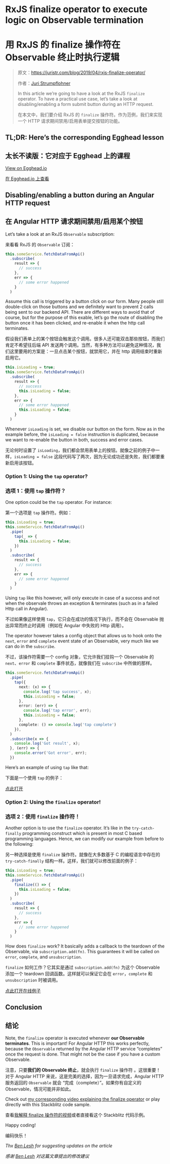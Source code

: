 # RxJS finalize operator to execute logic on Observable termination

# 用 RxJS 的 finalize 操作符在 Observable 终止时执行逻辑

> 原文：<https://juristr.com/blog/2019/04/rxjs-finalize-operator/>
>
> 作者：[Juri Strumpflohner](/authors/juristr)
>
> In this article we’re going to have a look at the RxJS `finalize` operator. To have a practical use case, let’s take a look at disabling/enabling a form submit button during an HTTP request.
>
> 在本文中，我们要介绍 RxJS 的 `finalize` 操作符。作为范例，我们来实现一个 HTTP 请求期间禁用/启用表单提交按钮的功能。
>

## TL;DR: Here’s the corresponding Egghead lesson

## 太长不读版：它对应于 Egghead 上的课程


[View on Egghead.io](https://egghead.io/lessons/angular-execute-code-when-the-rxjs-observable-terminates-with-the-finalize-operator)

[在 Egghead.io 上查看](https://egghead.io/lessons/angular-execute-code-when-the-rxjs-observable-terminates-with-the-finalize-operator)


## Disabling/enabling a button during an Angular HTTP request

## 在 Angular HTTP 请求期间禁用/启用某个按钮


Let’s take a look at an RxJS `Observable` subscription:

来看看 RxJS 的 `Observable` 订阅：


```typescript
this.someService.fetchDataFromApi()
  .subscribe(
    result => {
      // success
    },
    err => {
      // some error happened
    }
  )
```

Assume this call is triggered by a button click on our form. Many people still double-click on those buttons and we definitely want to prevent 2 calls being sent to our backend API. There are different ways to avoid that of course, but for the purpose of this exable, let’s go the route of disabling the button once it has been clicked, and re-enable it when the http call terminates.

假设我们表单上的某个按钮会触发这个调用。很多人还可能双击那些按钮，而我们肯定不希望往后端 API 发送两个调用。当然，有多种方法可以避免这种情况，我们这里要用的方案是：一旦点击某个按钮，就禁用它，并在 http 调用结束时重新启用它。


```typescript
this.isLoading = true;
this.someService.fetchDataFromApi()
  .subscribe(
    result => {
      // success
      this.isLoading = false;
    },
    err => {
      // some error happened
      this.isLoading = false;
    }
  )
```

Whenever `isLoading` is set, we disable our button on the form. Now as in the example before, the `isLoading = false` instruction is duplicated, because we want to re-enable the button in both, success and error cases.

无论何时设置了 `isLoading`，我们都会禁用表单上的按钮。就像之前的例子中一样，`isLoading = false` 这段代码写了两次，因为无论成功还是失败，我们都要重新启用该按钮。


### Option 1: Using the `tap` operator?

### 选项 1：使用 `tap` 操作符？


One option could be the `tap` operator. For instance:

第一个选项是 `tap` 操作符。例如：


```typescript
this.isLoading = true;
this.someService.fetchDataFromApi()
  .pipe(
    tap(_ => {
      this.isLoading = false;
    })
  )
  .subscribe(
    result => {
      // success
    },
    err => {
      // some error happened
    }
  )
```

Using `tap` like this however, will only execute in case of a success and not when the observale throws an exception & terminates (such as in a failed Http call in Angular).

不过如果像这样使用 `tap`，它只会在成功的情况下执行，而不会在 Observable 抛出异常而终止时调用（例如在 Angular 中失败的 Http 调用）。

The operator however takes a config object that allows us to hook onto the `next`, `error` and `complete` event state of an Observable, very much like we can do in the `subscribe`.

不过，该操作符需要一个 config 对象，它允许我们挂钩一个 Observable 的 `next`、`error` 和 `complete` 事件状态，就像我们在 `subscribe` 中所做的那样。

```typescript
this.someService.fetchDataFromApi()
  .pipe(
    tap({
      next: (x) => {
        console.log('tap success', x);
        this.isLoading = false;
      },
      error: (err) => {
        console.log('tap error', err);
        this.isLoading = false;
      },
      complete: () => console.log('tap complete')
    }),
  )
  .subscribe(x => {
    console.log('Got result', x);
  }, (err) => {
    console.error('Got error', err);
  })
```

Here’s an example of using `tap` like that:

下面是一个使用 `tap` 的例子：

[点此打开](https://stackblitz.com/edit/rxjs-finalize-operator-aabtcm)

### Option 2: Using the `finalize` operator!

### 选项 2：使用 `finalize` 操作符！


Another option is to use the `finalize` operator. It’s like in the `try-catch-finally` programming construct which is present in most C based programming languages. Hence, we can modify our example from before to the following:

另一种选择是使用 `finalize` 操作符。就像在大多数基于 C 的编程语言中存在的 `try-catch-finally` 结构一样。这样，我们就可以修改前面的例子：

```typescript
this.isLoading = true;
this.someService.fetchDataFromApi()
  .pipe(
    finalize(() => {
      this.isLoading = false;
    })
  )
  .subscribe(
    result => {
      // success
    },
    err => {
      // some error happened
    }
  )
```

How does `finalize` work? It basically adds a callback to the teardown of the Observable, via `subscription.add(fn)`. This guarantees it will be called on `error`, `complete`, and `unsubscription`.

`finalize` 如何工作？它其实是通过 `subscription.add(fn)` 为这个 Observable 添加一个 teardown 回调函数。这样就可以保证它会在 `error`，`complete` 和 `unsubscription` 时被调用。

[点此打开在线例子](https://stackblitz.com/edit/rxjs-finalize-operator)

## Conclusion

## 结论


Note, the `finalize` operator is executed whenever **our Observable terminates**. This is important! For Angular HTTP this works perfectly, because the `Observable` returned by the Angular HTTP service “completes” once the request is done. That might not be the case if you have a custom Observable.

注意，只要**我们的 Observable 终止**，就会执行 `finalize` 操作符 。这很重要！对于 Angular HTTP 来说，这是完美的选择，因为一旦请求完成，Angular HTTP 服务返回的 `Observable` 就会 “完成（complete）”。如果你有自定义的 Observable，情况可能并非如此。


Check out [my corresponding video explaining the finalize operator](https://egghead.io/lessons/angular-execute-code-when-the-rxjs-observable-terminates-with-the-finalize-operator) or play directly with this Stackblitz code sample.

查看[我解释 finalize 操作符的视频](https://egghead.io/lessons/angular-execute-code-when-the-rxjs-observable-terminates-with-the-finalize-operator)或者直接看这个 Stackblitz 代码示例。


Happy coding!

编码快乐！


*Thx [Ben Lesh](https://mobile.twitter.com/BenLesh) for suggesting updates on the article*

*感谢 [Ben Lesh](https://mobile.twitter.com/BenLesh) 对这篇文章提出的修改建议*
